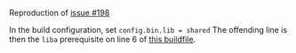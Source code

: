 Reproduction of [issue #198](https://github.com/build2/build2/issues/198)

In the build configuration, set `config.bin.lib = shared`
The offending line is then the `liba` prerequisite on line 6 of [this buildfile](packages/component-packages/k-data-server/k-data-server/components/data-server/buildfile).
